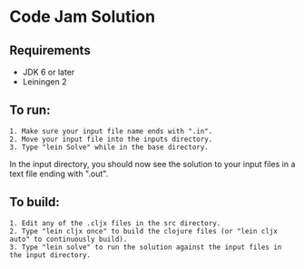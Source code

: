 # Code Jam Solution

## Requirements
* JDK 6 or later
* Leiningen 2

## To run:
    1. Make sure your input file name ends with ".in".
    2. Move your input file into the inputs directory.
    3. Type "lein Solve" while in the base directory.
In the input directory, you should now see the solution to your input files in a text file ending with ".out".

## To build:
    1. Edit any of the .cljx files in the src directory.
    2. Type "lein cljx once" to build the clojure files (or "lein cljx auto" to continuously build).
    3. Type "lein solve" to run the solution against the input files in the input directory.

